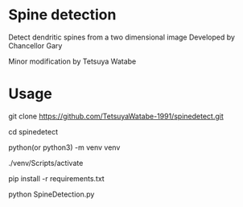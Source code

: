
# Spine detection
Detect dendritic spines from a two dimensional image
Developed by Chancellor Gary

Minor modification by Tetsuya Watabe

# Usage
git clone https://github.com/TetsuyaWatabe-1991/spinedetect.git

cd spinedetect

python(or python3) -m venv venv

./venv/Scripts/activate

pip install -r requirements.txt

python SpineDetection.py
